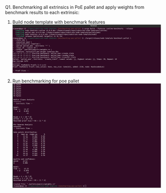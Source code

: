 Q1. Benchmarking all extrinsics in PoE pallet and apply weights from benchmark results to each extrinsic:

1. Build node template with benchmark features
![Benchmarking execution results](./screenshots/build_with_benchmarks_features_result.png)

2. Run benchmarking for poe pallet 
![Benchmarking execution results](./screenshots/benchmarking_results.png)